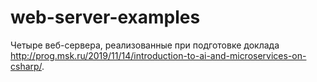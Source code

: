 # web-server-examples

Четыре веб-сервера, реализованные при подготовке доклада http://prog.msk.ru/2019/11/14/introduction-to-ai-and-microservices-on-csharp/.

